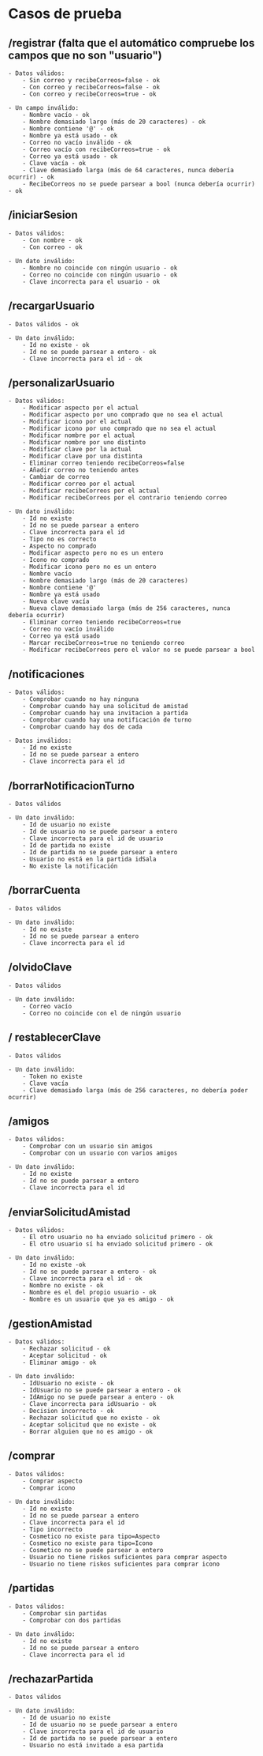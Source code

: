 # Casos de prueba

## /registrar (falta que el automático compruebe los campos que no son "usuario")

	- Datos válidos:
		- Sin correo y recibeCorreos=false - ok
		- Con correo y recibeCorreos=false - ok
		- Con correo y recibeCorreos=true - ok

	- Un campo inválido:
		- Nombre vacío - ok
		- Nombre demasiado largo (más de 20 caracteres) - ok
		- Nombre contiene '@' - ok
		- Nombre ya está usado - ok
		- Correo no vacío inválido - ok
		- Correo vacío con recibeCorreos=true - ok
		- Correo ya está usado - ok
		- Clave vacía - ok
		- Clave demasiado larga (más de 64 caracteres, nunca debería ocurrir) - ok
		- RecibeCorreos no se puede parsear a bool (nunca debería ocurrir) - ok

## /iniciarSesion

	- Datos válidos:
		- Con nombre - ok
		- Con correo - ok

	- Un dato inválido:
		- Nombre no coincide con ningún usuario - ok
		- Correo no coincide con ningún usuario - ok
		- Clave incorrecta para el usuario - ok

## /recargarUsuario

	- Datos válidos - ok

	- Un dato inválido:
		- Id no existe - ok
		- Id no se puede parsear a entero - ok
		- Clave incorrecta para el id - ok

## /personalizarUsuario

	- Datos válidos:
		- Modificar aspecto por el actual
		- Modificar aspecto por uno comprado que no sea el actual
		- Modificar icono por el actual
		- Modificar icono por uno comprado que no sea el actual
		- Modificar nombre por el actual
		- Modificar nombre por uno distinto
		- Modificar clave por la actual
		- Modificar clave por una distinta
		- Eliminar correo teniendo recibeCorreos=false
		- Añadir correo no teniendo antes
		- Cambiar de correo
		- Modificar correo por el actual
		- Modificar recibeCorreos por el actual
		- Modificar recibeCorreos por el contrario teniendo correo

	- Un dato inválido:
		- Id no existe
		- Id no se puede parsear a entero
		- Clave incorrecta para el id
		- Tipo no es correcto
		- Aspecto no comprado
		- Modificar aspecto pero no es un entero
		- Icono no comprado
		- Modificar icono pero no es un entero
		- Nombre vacío
		- Nombre demasiado largo (más de 20 caracteres)
		- Nombre contiene '@'
		- Nombre ya está usado
		- Nueva clave vacía
		- Nueva clave demasiado larga (más de 256 caracteres, nunca debería ocurrir)
		- Eliminar correo teniendo recibeCorreos=true
		- Correo no vacío inválido
		- Correo ya está usado
		- Marcar recibeCorreos=true no teniendo correo
		- Modificar recibeCorreos pero el valor no se puede parsear a bool

## /notificaciones

	- Datos válidos:
		- Comprobar cuando no hay ninguna
		- Comprobar cuando hay una solicitud de amistad
		- Comprobar cuando hay una invitacion a partida
		- Comprobar cuando hay una notificación de turno
		- Comprobar cuando hay dos de cada

	- Datos inválidos:
		- Id no existe
		- Id no se puede parsear a entero
		- Clave incorrecta para el id

## /borrarNotificacionTurno

	- Datos válidos

	- Un dato inválido:
		- Id de usuario no existe
		- Id de usuario no se puede parsear a entero
		- Clave incorrecta para el id de usuario
		- Id de partida no existe
		- Id de partida no se puede parsear a entero
		- Usuario no está en la partida idSala
		- No existe la notificación

## /borrarCuenta

	- Datos válidos

	- Un dato inválido:
		- Id no existe
		- Id no se puede parsear a entero
		- Clave incorrecta para el id

## /olvidoClave

	- Datos válidos

	- Un dato inválido:
		- Correo vacío
		- Correo no coincide con el de ningún usuario

## / restablecerClave

	- Datos válidos

	- Un dato inválido:
		- Token no existe
		- Clave vacía
		- Clave demasiado larga (más de 256 caracteres, no debería poder ocurrir)

## /amigos

	- Datos válidos:
		- Comprobar con un usuario sin amigos
		- Comprobar con un usuario con varios amigos

	- Un dato inválido:
		- Id no existe
		- Id no se puede parsear a entero
		- Clave incorrecta para el id

## /enviarSolicitudAmistad

	- Datos válidos:
		- El otro usuario no ha enviado solicitud primero - ok
		- El otro usuario sí ha enviado solicitud primero - ok

	- Un dato inválido:
		- Id no existe -ok
		- Id no se puede parsear a entero - ok
		- Clave incorrecta para el id - ok
		- Nombre no existe - ok
		- Nombre es el del propio usuario - ok
		- Nombre es un usuario que ya es amigo - ok

## /gestionAmistad

	- Datos válidos:
		- Rechazar solicitud - ok
		- Aceptar solicitud - ok
		- Eliminar amigo - ok

	- Un dato inválido:
		- IdUsuario no existe - ok
		- IdUsuario no se puede parsear a entero - ok
		- IdAmigo no se puede parsear a entero - ok
		- Clave incorrecta para idUsuario - ok
		- Decision incorrecto - ok
		- Rechazar solicitud que no existe - ok
		- Aceptar solicitud que no existe - ok
		- Borrar alguien que no es amigo - ok

## /comprar

	- Datos válidos:
		- Comprar aspecto
		- Comprar icono

	- Un dato inválido:
		- Id no existe
		- Id no se puede parsear a entero
		- Clave incorrecta para el id
		- Tipo incorrecto
		- Cosmetico no existe para tipo=Aspecto
		- Cosmetico no existe para tipo=Icono
		- Cosmetico no se puede parsear a entero
		- Usuario no tiene riskos suficientes para comprar aspecto
		- Usuario no tiene riskos suficientes para comprar icono

## /partidas

	- Datos válidos:
		- Comprobar sin partidas
		- Comprobar con dos partidas

	- Un dato inválido:
		- Id no existe
		- Id no se puede parsear a entero
		- Clave incorrecta para el id

## /rechazarPartida

	- Datos válidos

	- Un dato inválido:
		- Id de usuario no existe
		- Id de usuario no se puede parsear a entero
		- Clave incorrecta para el id de usuario
		- Id de partida no se puede parsear a entero
		- Usuario no está invitado a esa partida